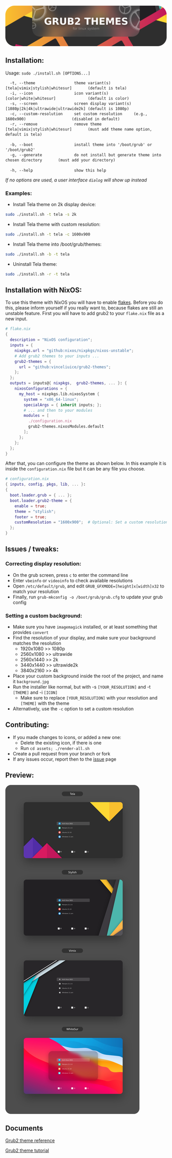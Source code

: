 ![banner](banner.png?raw=true)

## Installation:
Usage:  `sudo ./install.sh [OPTIONS...]`
```
  -t, --theme                 theme variant(s)          [tela|vimix|stylish|whitesur]       (default is tela)
  -i, --icon                  icon variant(s)           [color|white|whitesur]              (default is color)
  -s, --screen                screen display variant(s) [1080p|2k|4k|ultrawide|ultrawide2k] (default is 1080p)
  -c, --custom-resolution     set custom resolution     (e.g., 1600x900)                    (disabled in default)
  -r, --remove                remove theme              [tela|vimix|stylish|whitesur]       (must add theme name option, default is tela)

  -b, --boot                  install theme into '/boot/grub' or '/boot/grub2'
  -g, --generate              do not install but generate theme into chosen directory       (must add your directory)

  -h, --help                  show this help
```
*If no options are used, a user interface *`dialog`* will show up instead*

### Examples:
 - Install Tela theme on 2k display device:
```sh
sudo ./install.sh -t tela -s 2k
```
 - Install Tela theme with custom resolution:
```sh
sudo ./install.sh -t tela -c 1600x900
```
 - Install Tela theme into /boot/grub/themes:
```sh
sudo ./install.sh -b -t tela
```
 - Uninstall Tela theme:
```sh
sudo ./install.sh -r -t tela
```

## Installation with NixOS:
To use this theme with NixOS you will have to enable [flakes](https://wiki.nixos.org/wiki/flakes). Before you do this, please inform yourself if you really want to, because flakes are still an unstable feature.
First you will have to add grub2 to your `flake.nix` file as a new input.
```nix
# flake.nix
{
  description = "NixOS configuration";
  inputs = {
    nixpkgs.url = "github:nixos/nixpkgs/nixos-unstable";
    # Add grub2 themes to your inputs ...
    grub2-themes = {
      url = "github:vinceliuice/grub2-themes";
    };
  };
  outputs = inputs@{ nixpkgs,  grub2-themes, ... }: {
    nixosConfigurations = {
      my_host = nixpkgs.lib.nixosSystem {
        system = "x86_64-linux";
        specialArgs = { inherit inputs; };
        # ... and then to your modules
        modules = [
          ./configuration.nix
          grub2-themes.nixosModules.default
        ];
      };
    };
  };
}
```
After that, you can configure the theme as shown below. In this example it is inside the `configuration.nix` file but it can be any file you choose.
```nix
# configuration.nix
{ inputs, config, pkgs, lib, ... }:
{
  boot.loader.grub = { ... };
  boot.loader.grub2-theme = {
    enable = true;
    theme = "stylish";
    footer = true;
    customResolution = "1600x900";  # Optional: Set a custom resolution
  };
}
```

## Issues / tweaks:
### Correcting display resolution:
 - On the grub screen, press `c` to enter the command line
 - Enter `vbeinfo` or `videoinfo` to check available resolutions
 - Open `/etc/default/grub`, and edit `GRUB_GFXMODE=[height]x[width]x32` to match your resolution
 - Finally, run `grub-mkconfig -o /boot/grub/grub.cfg` to update your grub config

### Setting a custom background:
 - Make sure you have `imagemagick` installed, or at least something that provides `convert`
 - Find the resolution of your display, and make sure your background matches the resolution
   - 1920x1080 >> 1080p
   - 2560x1080 >> ultrawide
   - 2560x1440 >> 2k
   - 3440x1440 >> ultrawide2k
   - 3840x2160 >> 4k
 - Place your custom background inside the root of the project, and name it `background.jpg`
 - Run the installer like normal, but with -s `[YOUR_RESOLUTION]` and -t `[THEME]` and -i `[ICON]`
   - Make sure to replace `[YOUR_RESOLUTION]` with your resolution and `[THEME]` with the theme
 - Alternatively, use the `-c` option to set a custom resolution

## Contributing:
 - If you made changes to icons, or added a new one:
   - Delete the existing icon, if there is one
   - Run `cd assets; ./render-all.sh`
 - Create a pull request from your branch or fork
 - If any issues occur, report then to the [issue](https://github.com/vinceliuice/grub2-themes/issues) page

## Preview:
![preview](preview.png?raw=true)

## Documents

[Grub2 theme reference](https://wiki.rosalab.ru/en/index.php/Grub2_theme_/_reference)  

[Grub2 theme tutorial](https://wiki.rosalab.ru/en/index.php/Grub2_theme_tutorial)
